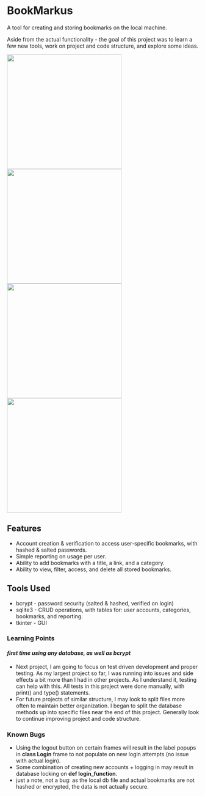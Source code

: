 # BookMarkus
A tool for creating and storing bookmarks on the local machine. 

Aside from the actual functionality - the goal of this project was to learn a few new tools, work on project and code structure,
and explore some ideas. 

<img src="https://i.gyazo.com/321e7cb44ecf63a3ca9b9015ac662557.png" width="300">
<img src="https://i.gyazo.com/bc7a258c3e2bfe1f4ae368a210c20659.png" width="300">
<img src="https://i.gyazo.com/b90deeab5d190585ccf75f0156757528.png" width="300">
<img src="https://i.gyazo.com/3e8e94788ed155c7c18b870ab49ec180.png" width="300">


## Features
* Account creation & verification to access user-specific bookmarks, with hashed & salted passwords.
* Simple reporting on usage per user.
* Ability to add bookmarks with a title, a link, and a category.
* Ability to view, filter, access, and delete all stored bookmarks.


## Tools Used
* bcrypt - password security (salted & hashed, verified on login)
* sqlite3 - CRUD operations, with tables for: user accounts, categories, bookmarks, and reporting.
* tkinter - GUI


### Learning Points
#### *first time using any database, as well as bcrypt*
* Next project, I am going to focus on test driven development and proper testing. As my largest project so far, I was running
into issues and side effects a bit more than I had in other projects. As I understand it, testing can help with this.
All tests in this project were done manually, with print() and type() statements. 
* For future projects of similar structure, I may look to split files more often to maintain better organization. I began
to split the database methods up into specific files near the end of this project. Generally look to continue improving project
and code structure.


### Known Bugs
* Using the logout button on certain frames will result in the label popups in **class Login** frame to not populate on new
login attempts (no issue with actual login).
* Some combination of creating new accounts + logging in may result in database locking on **def login_function**.
* just a note, not a bug: as the local db file and actual bookmarks are not hashed or encrypted, the data is not actually secure.